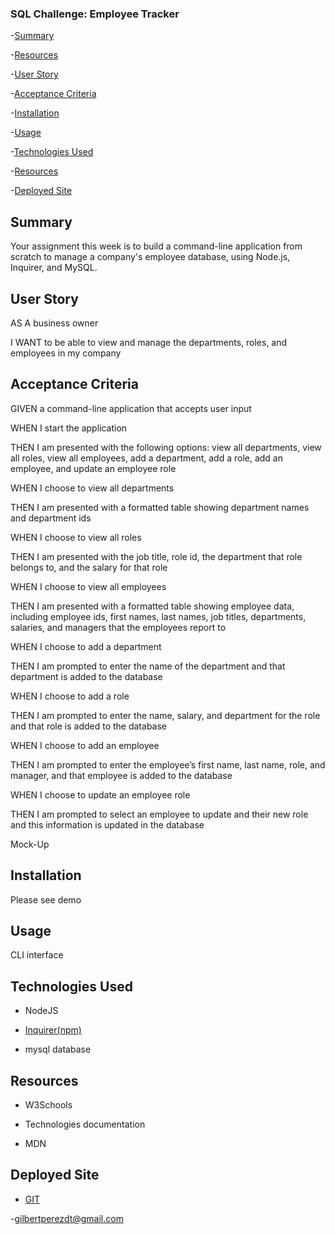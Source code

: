 ### SQL Challenge: Employee Tracker

-[Summary](#summary)

-[Resources](#resources)

-[User Story](#user-story)

-[Acceptance Criteria](#acceptance-criteria)

-[Installation](#installation)

-[Usage](#usage)

-[Technologies Used](#technologies-used)

-[Resources](#resources)

-[Deployed Site](#deployed-site)

## Summary

Your assignment this week is to build a command-line application from scratch to manage a company's employee database, using Node.js, Inquirer, and MySQL.

## User Story

AS A business owner

I WANT to be able to view and manage the departments, roles, and employees in my company

## Acceptance Criteria

GIVEN a command-line application that accepts user input

WHEN I start the application

THEN I am presented with the following options: view all departments, view all roles, view all employees, add a department, add a role, add an employee, and update an employee role

WHEN I choose to view all departments

THEN I am presented with a formatted table showing department names and department ids

WHEN I choose to view all roles

THEN I am presented with the job title, role id, the department that role belongs to, and the salary for that role

WHEN I choose to view all employees

THEN I am presented with a formatted table showing employee data, including employee ids, first names, last names, job titles, departments, salaries, and managers that the employees report to

WHEN I choose to add a department

THEN I am prompted to enter the name of the department and that department is added to the database

WHEN I choose to add a role

THEN I am prompted to enter the name, salary, and department for the role and that role is added to the database

WHEN I choose to add an employee

THEN I am prompted to enter the employee’s first name, last name, role, and manager, and that employee is added to the database

WHEN I choose to update an employee role

THEN I am prompted to select an employee to update and their new role and this information is updated in the database

Mock-Up

## Installation

Please see demo

## Usage

CLI interface

## Technologies Used

- NodeJS

- [Inquirer(npm)](https://www.npmjs.com/package/inquirer/v/8.2.4)

- mysql database

## Resources

- W3Schools

- Technologies documentation

- MDN

## Deployed Site

- [GIT](https://github.com/Homelesscats)

-<gilbertperezdt@gmail.com>
